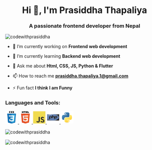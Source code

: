 <h1 align="center">Hi 👋, I'm Prasiddha Thapaliya</h1>
<h3 align="center">A passionate frontend developer from Nepal</h3>

<p align="left"> <img src="https://komarev.com/ghpvc/?username=codewithprasiddha&label=Profile%20views&color=0e75b6&style=flat" alt="codewithprasiddha" /> </p>

- 🔭 I’m currently working on **Frontend web development**

- 🌱 I’m currently learning **Backend web development**

- 💬 Ask me about **Html, CSS, JS, Python & Flutter**

- 📫 How to reach me **prasiddha.thapaliya.1@gmail.com**

- ⚡ Fun fact **I think I am Funny**


<h3 align="left">Languages and Tools:</h3>
<p align="left"> <a href="https://www.w3schools.com/css/" target="_blank"> <img src="https://raw.githubusercontent.com/devicons/devicon/master/icons/css3/css3-original-wordmark.svg" alt="css3" width="40" height="40"/> </a> <a href="https://www.w3.org/html/" target="_blank"> <img src="https://raw.githubusercontent.com/devicons/devicon/master/icons/html5/html5-original-wordmark.svg" alt="html5" width="40" height="40"/> </a> <a href="https://developer.mozilla.org/en-US/docs/Web/JavaScript" target="_blank"> <img src="https://raw.githubusercontent.com/devicons/devicon/master/icons/javascript/javascript-original.svg" alt="javascript" width="40" height="40"/> </a> <a href="https://www.php.net" target="_blank"> <img src="https://raw.githubusercontent.com/devicons/devicon/master/icons/php/php-original.svg" alt="php" width="40" height="40"/> </a> <a href="https://www.python.org" target="_blank"> <img src="https://raw.githubusercontent.com/devicons/devicon/master/icons/python/python-original.svg" alt="python" width="40" height="40"/> </a> </p>

<p><img align="center" src="https://github-readme-stats.vercel.app/api/top-langs?username=codewithprasiddha&show_icons=true&locale=en&layout=compact" alt="codewithprasiddha" /></p>

<p><img align="center" src="https://github-readme-streak-stats.herokuapp.com/?user=codewithprasiddha&" alt="codewithprasiddha" /></p>

